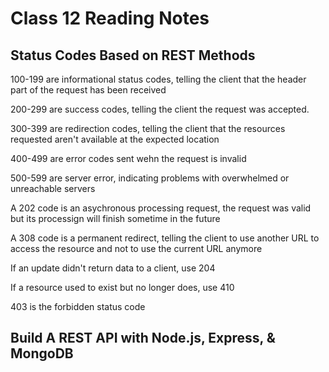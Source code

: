 # Class 12 Reading Notes

## Status Codes Based on REST Methods

100-199 are informational status codes, telling the client that the header part of the request has been received

200-299 are success codes, telling the client the request was accepted.

300-399 are redirection codes, telling the client that the resources requested aren't available at the expected location

400-499 are error codes sent wehn the request is invalid

500-599 are server error, indicating problems with overwhelmed or unreachable servers

A 202 code is an asychronous processing request, the request was valid but its processign will finish sometime in the future

A 308 code is a permanent redirect, telling the client to use another URL to access the resource and not to use the current URL anymore

If an update didn't return data to a client, use 204

If a resource used to exist but no longer does, use 410

403 is the forbidden status code

## Build A REST API with Node.js, Express, & MongoDB